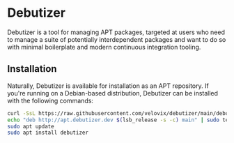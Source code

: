 # Debutizer

Debutizer is a tool for managing APT packages, targeted at users who need to
manage a suite of potentially interdependent packages and want to do so with
minimal boilerplate and modern continuous integration tooling.

## Installation

Naturally, Debutizer is available for installation as an APT repository. If
you're running on a Debian-based distribution, Debutizer can be installed with
the following commands:

```bash
curl -SsL https://raw.githubusercontent.com/velovix/debutizer/main/debutizer.key | sudo apt-key add -
echo "deb http://apt.debutizer.dev $(lsb_release -s -c) main" | sudo tee /etc/apt/sources.list.d/debutizer.list
sudo apt update
sudo apt install debutizer
```
